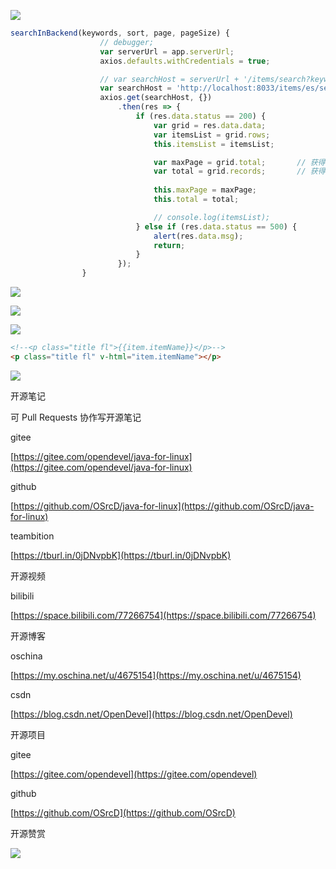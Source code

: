 ![](https://tcs.teambition.net/storage/3121b3d3c2819f2f3a460a5e9078ca620fa1?Signature=eyJhbGciOiJIUzI1NiIsInR5cCI6IkpXVCJ9.eyJBcHBJRCI6IjU5Mzc3MGZmODM5NjMyMDAyZTAzNThmMSIsIl9hcHBJZCI6IjU5Mzc3MGZmODM5NjMyMDAyZTAzNThmMSIsIl9vcmdhbml6YXRpb25JZCI6IjVmNTQ2ZDkyODI1NWU3ZjU1MzkxZmUwOSIsImV4cCI6MTYxMDgxMTk3OCwiaWF0IjoxNjEwMjA3MTc4LCJyZXNvdXJjZSI6Ii9zdG9yYWdlLzMxMjFiM2QzYzI4MTlmMmYzYTQ2MGE1ZTkwNzhjYTYyMGZhMSJ9.2ZHnq1_HZEGl-Vguq7Tu2gwpLgB1PjPheton3ur4Btg&download=image.png "")

```javascript
searchInBackend(keywords, sort, page, pageSize) {
					// debugger;
					var serverUrl = app.serverUrl;
					axios.defaults.withCredentials = true;

					// var searchHost = serverUrl + '/items/search?keywords=' + keywords + "&sort=" + sort + "&page=" + page + "&pageSize=" + pageSize;
					var searchHost = 'http://localhost:8033/items/es/search?keywords=' + keywords + "&sort=" + sort + "&page=" + page + "&pageSize=" + pageSize;
					axios.get(searchHost, {})
						.then(res => {
							if (res.data.status == 200) {
								var grid = res.data.data;
								var itemsList = grid.rows;
								this.itemsList = itemsList;

								var maxPage = grid.total;		// 获得总页数
								var total = grid.records;		// 获得总记录数
								
								this.maxPage = maxPage;
								this.total = total;

								// console.log(itemsList);
							} else if (res.data.status == 500) {
								alert(res.data.msg);
								return;
							}
						});
				}


```

![](https://tcs.teambition.net/storage/31212ede501e47d4956b014c9386d17c3d83?Signature=eyJhbGciOiJIUzI1NiIsInR5cCI6IkpXVCJ9.eyJBcHBJRCI6IjU5Mzc3MGZmODM5NjMyMDAyZTAzNThmMSIsIl9hcHBJZCI6IjU5Mzc3MGZmODM5NjMyMDAyZTAzNThmMSIsIl9vcmdhbml6YXRpb25JZCI6IjVmNTQ2ZDkyODI1NWU3ZjU1MzkxZmUwOSIsImV4cCI6MTYxMDgxMjEzOCwiaWF0IjoxNjEwMjA3MzM4LCJyZXNvdXJjZSI6Ii9zdG9yYWdlLzMxMjEyZWRlNTAxZTQ3ZDQ5NTZiMDE0YzkzODZkMTdjM2Q4MyJ9.CojU2XB2BHs4SBRRsvley2bDnWDyQECq1SoYN6FDfdA&download=image.png "")

![](https://tcs.teambition.net/storage/3121d6b20349ac77828d4765838c5804adb2?Signature=eyJhbGciOiJIUzI1NiIsInR5cCI6IkpXVCJ9.eyJBcHBJRCI6IjU5Mzc3MGZmODM5NjMyMDAyZTAzNThmMSIsIl9hcHBJZCI6IjU5Mzc3MGZmODM5NjMyMDAyZTAzNThmMSIsIl9vcmdhbml6YXRpb25JZCI6IjVmNTQ2ZDkyODI1NWU3ZjU1MzkxZmUwOSIsImV4cCI6MTYxMDgxMjA2NywiaWF0IjoxNjEwMjA3MjY3LCJyZXNvdXJjZSI6Ii9zdG9yYWdlLzMxMjFkNmIyMDM0OWFjNzc4MjhkNDc2NTgzOGM1ODA0YWRiMiJ9.Wkj05E5-f9Akqz13doQGwQLpvy0WTns2busYHLChWy0&download=image.png "")

![](https://tcs.teambition.net/storage/3121edd60f66793250497f56dd7c218323a7?Signature=eyJhbGciOiJIUzI1NiIsInR5cCI6IkpXVCJ9.eyJBcHBJRCI6IjU5Mzc3MGZmODM5NjMyMDAyZTAzNThmMSIsIl9hcHBJZCI6IjU5Mzc3MGZmODM5NjMyMDAyZTAzNThmMSIsIl9vcmdhbml6YXRpb25JZCI6IjVmNTQ2ZDkyODI1NWU3ZjU1MzkxZmUwOSIsImV4cCI6MTYxMDgxMjIzOCwiaWF0IjoxNjEwMjA3NDM4LCJyZXNvdXJjZSI6Ii9zdG9yYWdlLzMxMjFlZGQ2MGY2Njc5MzI1MDQ5N2Y1NmRkN2MyMTgzMjNhNyJ9.3L5Mv9wHFwM8Pc_vN1w7vGqD0Cf-i_Zrz84L4Sw19X0&download=image.png "")

```html
<!--<p class="title fl">{{item.itemName}}</p>-->
<p class="title fl" v-html="item.itemName"></p>

```

![](https://tcs.teambition.net/storage/312114b0db9b1f59bd024653970c93156d08?Signature=eyJhbGciOiJIUzI1NiIsInR5cCI6IkpXVCJ9.eyJBcHBJRCI6IjU5Mzc3MGZmODM5NjMyMDAyZTAzNThmMSIsIl9hcHBJZCI6IjU5Mzc3MGZmODM5NjMyMDAyZTAzNThmMSIsIl9vcmdhbml6YXRpb25JZCI6IjVmNTQ2ZDkyODI1NWU3ZjU1MzkxZmUwOSIsImV4cCI6MTYxMDgxMjI2MSwiaWF0IjoxNjEwMjA3NDYxLCJyZXNvdXJjZSI6Ii9zdG9yYWdlLzMxMjExNGIwZGI5YjFmNTliZDAyNDY1Mzk3MGM5MzE1NmQwOCJ9.OKuFw_Toqh5mkfCqZ9sase9XLKMJwRRn9z_6skn6u9E&download=image.png "")

开源笔记

可 Pull Requests 协作写开源笔记

gitee

[https://gitee.com/opendevel/java-for-linux](https://gitee.com/opendevel/java-for-linux)

github

[https://github.com/OSrcD/java-for-linux](https://github.com/OSrcD/java-for-linux)

teambition

[https://tburl.in/0jDNvpbK](https://tburl.in/0jDNvpbK)

开源视频

bilibili

[https://space.bilibili.com/77266754](https://space.bilibili.com/77266754)

开源博客

oschina

[https://my.oschina.net/u/4675154](https://my.oschina.net/u/4675154)

csdn

[https://blog.csdn.net/OpenDevel](https://blog.csdn.net/OpenDevel)

开源项目

gitee

[https://gitee.com/opendevel](https://gitee.com/opendevel)

github

[https://github.com/OSrcD](https://github.com/OSrcD)

开源赞赏

![](https://tcs.teambition.net/storage/3121aed56e96d914e1046f3b498b493ce232?Signature=eyJhbGciOiJIUzI1NiIsInR5cCI6IkpXVCJ9.eyJBcHBJRCI6IjU5Mzc3MGZmODM5NjMyMDAyZTAzNThmMSIsIl9hcHBJZCI6IjU5Mzc3MGZmODM5NjMyMDAyZTAzNThmMSIsIl9vcmdhbml6YXRpb25JZCI6IiIsImV4cCI6MTYxMDgwOTM1OCwiaWF0IjoxNjEwMjA0NTU4LCJyZXNvdXJjZSI6Ii9zdG9yYWdlLzMxMjFhZWQ1NmU5NmQ5MTRlMTA0NmYzYjQ5OGI0OTNjZTIzMiJ9.12e2TQDUYgDtfWxb4WZB3JUoD2zTMDWol6grFsA5k0M&download=image.png "")

